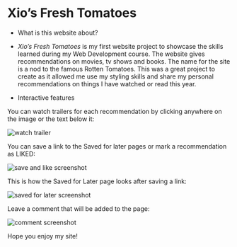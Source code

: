 # Xio’s Fresh Tomatoes

* What is this website about?

* _Xio’s Fresh Tomatoes_ is my first website project to showcase the skills learned during my Web Development course. The website gives recommendations on movies, tv shows and books. The name for the site is a nod to the famous Rotten Tomatoes. This was a great project to create as it allowed me use my styling skills and share my personal recommendations on things I have watched or read this year.

* Interactive features

You can watch trailers for each recommendation by clicking anywhere on the image or the text below it:

![watch trailer](https://user-images.githubusercontent.com/121332639/216326224-1f084880-0813-4a3a-98ea-694dafd5264c.jpg)

You can save a link to the Saved for later pages or mark a recommendation as LIKED:

![save and like screenshot](https://user-images.githubusercontent.com/121332639/216327435-827b84ad-b2d0-467e-9be8-24fa714abf6b.jpg)


This is how the Saved for Later page looks after saving a link:

![saved for later screenshot](https://user-images.githubusercontent.com/121332639/216327287-3c28ef63-6b1f-479f-80d7-9e15e881fb1d.jpg)

Leave a comment that will be added to the page:

![comment screenshot](https://user-images.githubusercontent.com/121332639/216327369-532c568f-b565-4334-8377-ef20898a54c4.jpg)

Hope you enjoy my site!
